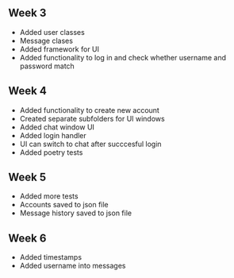 ## Week 3

- Added user classes
- Message clases
- Added framework for UI
- Added functionality to log in and check whether username and password match

## Week 4

- Added functionality to create new account
- Created separate subfolders for UI windows
- Added chat window UI
- Added login handler
- UI can switch to chat after succcesful login
- Added poetry tests

## Week 5

- Added more tests
- Accounts saved to json file
- Message history saved to json file

## Week 6

- Added timestamps
- Added username into messages
